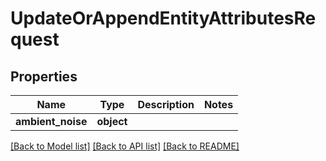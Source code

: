 # UpdateOrAppendEntityAttributesRequest

## Properties
Name | Type | Description | Notes
------------ | ------------- | ------------- | -------------
**ambient_noise** | **object** |  | 

[[Back to Model list]](../README.md#documentation-for-models) [[Back to API list]](../README.md#documentation-for-api-endpoints) [[Back to README]](../README.md)


